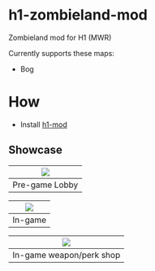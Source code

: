 # h1-zombieland-mod

Zombieland mod for H1 (MWR)

Currently supports these maps:

- Bog

# How

- Install [h1-mod](https://github.com/fedddddd/h1-mod#download)

## Showcase

| <img src="assets/github/menu.png?raw=true" /> |
| :-------------------------------------------: |
|                Pre-game Lobby                 |

| <img src="assets/github/survival1.png?raw=true" /> |
| :------------------------------------------------: |
|                      In-game                       |

| <img src="assets/github/survival2.png?raw=true" /> |
| :------------------------------------------------: |
|              In-game weapon/perk shop              |

<br/>
